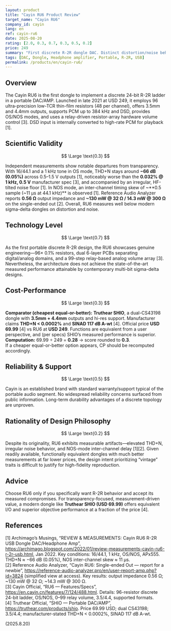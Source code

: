 ```yaml
---
layout: product
title: "Cayin RU6 Product Review"
target_name: "Cayin RU6"
company_id: cayin
lang: en
ref: cayin-ru6
date: 2025-08-20
rating: [2.0, 0.3, 0.7, 0.3, 0.5, 0.2]
price: 249
summary: "First discrete R-2R dongle DAC. Distinct distortion/noise behavior and limited value given cheaper, equal-or-better modern alternatives."
tags: [DAC, Dongle, Headphone amplifier, Portable, R-2R, USB]
permalink: /products/en/cayin-ru6/
---
```

## Overview

The Cayin RU6 is the first dongle to implement a discrete 24-bit R-2R ladder in a portable DAC/AMP. Launched in late 2021 at USD 249, it employs 96 ultra-precision low-TCR thin-film resistors (48 per channel), offers 3.5mm and 4.4mm outputs, supports PCM up to 384 kHz and DSD, provides OS/NOS modes, and uses a relay-driven resistor-array hardware volume control [3]. DSD input is internally converted to high-rate PCM for playback [1].

## Scientific Validity

$$ \Large \text{0.3} $$

Independent measurements show notable departures from transparency. With 16/44.1 and a 1 kHz tone in OS mode, THD+N stays around **−66 dB (0.05%)** across 0.5–1.5 V outputs [1], noticeably worse than the **0.032% @ 1 kHz, 0.5 V** manufacturer spec [3], and accompanied by an irregular, HF-tilted noise floor [1]. In NOS mode, an inter-channel timing skew of ~**0.5 sample (~11 µs at 44.1 kHz)** is observed [1]. Reference Audio Analyzer reports **0.56 Ω** output impedance and **~130 mW @ 32 Ω / 14.3 mW @ 300 Ω** on the single-ended out [2]. Overall, RU6 measures well below modern sigma-delta dongles on distortion and noise.

## Technology Level

$$ \Large \text{0.7} $$

As the first portable discrete R-2R design, the RU6 showcases genuine engineering—96× 0.1% resistors, dual 6-layer PCBs separating digital/analog domains, and a 99-step relay-based analog volume array [3]. Nevertheless, the architecture does not achieve the state-of-the-art measured performance attainable by contemporary multi-bit sigma-delta designs.

## Cost-Performance

$$ \Large \text{0.3} $$

**Comparator (cheapest equal-or-better):** **Truthear SHIO**, a dual-CS43198 dongle with **3.5mm + 4.4mm** outputs and hi-res support. Manufacturer claims **THD+N < 0.0002%** and **SINAD 117 dB A-wt** [4]. Official price **USD 69.99** [4] vs RU6 at **USD 249**. Functions are equivalent from a user perspective, and (per specs) SHIO’s measured performance is superior.  
**Computation:** 69.99 ÷ 249 = **0.28** → score rounded to **0.3**.  
If a cheaper equal-or-better option appears, CP should be recomputed accordingly.

## Reliability & Support

$$ \Large \text{0.5} $$

Cayin is an established brand with standard warranty/support typical of the portable audio segment. No widespread reliability concerns surfaced from public information. Long-term durability advantages of a discrete topology are unproven.

## Rationality of Design Philosophy

$$ \Large \text{0.2} $$

Despite its originality, RU6 exhibits measurable artifacts—elevated THD+N, irregular noise behavior, and NOS-mode inter-channel delay [1][2]. Given readily available, functionally equivalent dongles with much better measurements at far lower prices, the design intent prioritizing “vintage” traits is difficult to justify for high-fidelity reproduction.

## Advice

Choose RU6 only if you specifically want R-2R behavior and accept its measured compromises. For transparency-focused, measurement-driven value, a modern dongle like **Truthear SHIO (USD 69.99)** offers equivalent I/O and superior objective performance at a fraction of the price [4].

## References

[1] Archimago’s Musings, “REVIEW & MEASUREMENTS: Cayin RU6 R-2R USB Dongle DAC/Headphone Amp”, https://archimago.blogspot.com/2022/01/review-measurements-cayin-ru6-r-2r-usb.html, Jan 2022. Key conditions: 16/44.1, 1 kHz, OS/NOS, APx555. THD+N ≈ −66 dB (0.05%), NOS inter-channel skew ≈ 11 µs.  
[2] Reference Audio Analyzer, “Cayin RU6: Single-ended Out — report for a newbie”, https://reference-audio-analyzer.pro/en/user-report-amp.php?id=3824 (simplified view at access). Key results: output impedance 0.56 Ω; ~130 mW @ 32 Ω; ~14.3 mW @ 300 Ω.  
[3] Cayin Official, “RU6 — Features/Specs”, https://en.cayin.cn/features/7/124/488.html. Details: 96-resistor discrete 24-bit ladder, OS/NOS, 0–99 relay volume, 3.5/4.4, supported formats.  
[4] Truthear Official, “SHIO — Portable DAC/AMP”, https://truthear.com/products/shio. Price 69.99 USD; dual CS43198; 3.5/4.4; manufacturer-stated THD+N < 0.0002%, SINAD 117 dB A-wt.

(2025.8.20)

